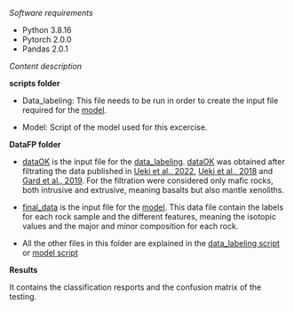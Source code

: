 *Software requirements*
* Python 3.8.16
* Pytorch 2.0.0
* Pandas 2.0.1

*Content description*

**scripts folder**
* Data_labeling: This file needs to be run in order to create the input file required for the [model](../Porject_ML_Mantle_Source/scripts/Model.ipynb). 

* Model: Script of the model used for this excercise. 

**DataFP folder**
* [dataOK](../Porject_ML_Mantle_Source/DataFP/dataOK.csv) is the input file for the [data_labeling](../Porject_ML_Mantle_Source/scripts/Data_labeling.ipynb). [dataOK](../Porject_ML_Mantle_Source/DataFP/dataOK.csv) was obtained after filtrating the data published in [Ueki et al., 2022](https://github.com/hideitsu/geoSMR/blob/4ce024f5f7e9dc76b1be6f8a5a49b198059a5f2e/Uekietal_SMR_input.csv), [Ueki et al., 2018](https://agupubs.onlinelibrary.wiley.com/doi/full/10.1029/2017GC007401) and [Gard et al., 2019](https://doi.org/10.5194/essd-11-1553-2019
). For the filtration were considered only mafic rocks, both intrusive and extrusive, meaning basalts but also mantle xenoliths. 
* [final_data](../Porject_ML_Mantle_Source/DataFP/final_data.csv) is the input file for the [model](../Porject_ML_Mantle_Source/scripts/Model.ipynb). This data file contain the labels for each rock sample and the different features, meaning the isotopic values and the major and minor composition for each rock. 

* All the other files in this folder are explained in the [data_labeling script](../Porject_ML_Mantle_Source/scripts/Data_labeling.ipynb) or [model script](../Porject_ML_Mantle_Source/scripts/Model.ipynb)

**Results**

It contains the classification resports and the confusion matrix of the testing. 


